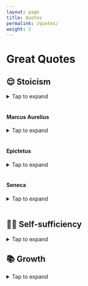 ```yaml
---
layout: page
title: Quotes
permalink: /quotes/
weight: 2
---
```


# Great Quotes

## 😌 Stoicism
<details><summary>Tap to expand</summary>
<ol>
    <li><q>We must all either wear out or rust out, every one of us. My choice is to wear out. — Theodore Roosevelt</q></li>
    <li><q>There is good in everything, if only we look for it. — Laura Ingalls Wilder</q></li>
    <li><q>Character is fate. — Heraclitus</q></li>
    <li><q>If you see fraud and do not say fraud, you are a fraud. — Nicholas Nassim Taleb</q></li>
    <li><q>Every man I meet is my master in some point, and in that I learn of him. — Ralph Waldo Emerson</q></li>
    <li><q>This is not your responsibility but it is your problem. — Cheryl Strayed</q></li>
    <li><q>You are only entitled to the action, never to its fruits. — Bhagavad Gita</q></li>
    <li><q>Self-sufficiency is the greatest of all wealth. — Epicurus</q></li>
    <li><q>Tell me to what you pay attention and I will tell you who you are. — Jose Ortega y Gasset</q></li>
    <li><q>Better to trip with the feet than with the tongue. — Zeno</q></li>
    <li><q>Space I can recover. Time, never. — Napoleon Bonaparte</q></li>
    <li><q>You never know who’s swimming naked until the tide goes out. — Warren Buffett</q></li>
    <li><q>Search others for their virtues, thyself for thy vices. — Benjamin Franklin</q></li>
    <li><q>The world was not big enough for Alexander the Great, but a coffin was. — Juvenal</q></li>
    <li><q>To improve is to change, so to be perfect is to have changed often. — Winston Churchill</q></li>
    <li><q>Judge not, lest you be judged. — Jesus</q></li>
    <li><q>Time and patience are the strongest warriors. — Leo Tolstoy</q></li>
    <li><q>No one saves us but ourselves / No one can and no one may. — Buddha</q></li>
    <li><q>Everything can be taken from a man but one thing: the last of human freedoms - to choose one's attitude in any given set of circumstances, to choose one's own way. - Viktor Frankl</q></li>
    <li><q>Between stimulus and response, there is a space. In that space is our power to choose our response. - Viktor Frankl</q></li>
</ol>
</details>

<br>

#### Marcus Aurelius
<details><summary>Tap to expand</summary>
<ol>
    <li><q>You could leave life right now. Let that determine what you say and think.</q> (see <a href="https://dailystoic.com/memento-mori/" target="_blank">Memento Mori</a>)</li>
    <li><q>The best revenge is not to be like that.</q></li>
    <li><q>Waste no more time arguing what a good man should be. Be one.</q></li>
    <li><q>Everything we hear is an opinion, not a fact. Everything we see is a perspective, not the truth.</q></li>
    <li><q>Choose not to be harmed and you won't feel harmed. Don't feel harmed and you haven't been.</q></li>
    <li><q>You have power over your mind - not outside events. Realize this, and you will find strength.</q></li>
    <li><q>The happiness of your life depends upon the quality of your thoughts.</q></li>
    <li><q>The soul becomes dyed with the colour of its thoughts.</q></li>
    <li><q>If it is not right do not do it; if it is not true do not say it.</q></li>
    <li><q>What stands in the way becomes the way.</q></li>
    <li><q>It never ceases to amaze me: we all love ourselves more than other people, but care more about their opinions than our own.</q></li>
    <li><q>If someone can prove me wrong and show me my mistake in any thought or action, I shall gladly change. I seek the truth, which never harmed anyone: The harm is to persist in one's own self-deception and ignorance.</q></li>
    <li><q>The opinion of 10,000 men is of no value if none of them know anything about the subject.</q></li>
    <li><q>Don’t set your mind on things you don’t possess, but count the blessings you do possess & think how much you would desire them if they weren’t yours.</q></li>
    <li><q>Pain is neither unbearable nor unending, as long as you keep in mind its limits and don't magnify them in your imagination.</q></li>
</ol>
</details>

<br>


#### Epictetus
<details><summary>Tap to expand</summary>
<ol>
    <li><q>It’s not what happens to you, but how you react to it that matters.</q></li>
    <li><q>It's not things that upset us but our judgments about things.</q></li>
    <li><q>Wealth consists not in having great possessions, but in having few wants.</q></li>
    <li><q>There is only one way to happiness and that is to cease worrying about things which are beyond the power or our will.</q></li>
    <li><q>If you want to improve, be content to be thought foolish and stupid.</q></li>
    <li><q>It is impossible for a man to learn what he thinks he already knows.</q></li>
    <li><q>Circumstances don't make the man, they only reveal him to himself.</q></li>
    <li><q>It is impossible that happiness, & yearning for what is not present, should ever be united.</q></li>
</ol>
</details>

<br>

#### Seneca
<details><summary>Tap to expand</summary>
<ol>
    <li><q>Being poor is not having too little, it is wanting more.</q></li>
    <li><q>The whole future lies in uncertainty: live immediately.</q></li>
    <li><q>True happiness is… to enjoy the present, without anxious dependence upon the future.</q></li>
    <li><q>What you think about yourself is much more important than what others think of you.</q></li>
    <li><q>Difficulties strengthen the mind, as labor does the body.</q></li>
    <li><q>Luck is what happens when preparation meets opportunity.</q></li>
</ol>
</details>

<br>

## ☝🏼 Self-sufficiency
<details><summary>Tap to expand</summary>
<ol>
    <li><q>The way someone else perceives what you do is a result of their own experiences (which you can’t control), their own preferences (which you can’t predict), and their own expectations (which you don’t set). If your choices don’t match their expectations that is their concern, not yours. - James Clear</q></li>
    <li><q>At a party given by a billionaire on Shelter Island, the late Kurt Vonnegut informs his pal, the author Joseph Heller, that their host, a hedge fund manager, had made more money in a single day than Heller had earned from his wildly popular novel Catch 22 over its whole history.<br>Heller responded, 'Yes, but I have something he will never have ... <b>Enough.</b>' <br><a href="https://jamesclear.com/great-speeches/enough-by-john-c-bogle" target="_blank">"Enough" by John C. Bogle</a></q></li>
</ol>
</details>

## 📚 Growth
<details><summary>Tap to expand</summary>
<ol>
    <li><q>If you feed your mind as often as you feed your stomach, then you’ll never have to worry about feeding your stomach or a roof over your head or clothes on your back. - Albert Einstein</q></li>
    <li><q>Your actions are a consequence of your thoughts. Your thoughts are a consequence of what you consume.<br>And in the modern age, what you consume is largely a consequence of how you select and refine your social media feed.<br>Choose better inputs. Get better outputs. - James Clear</q></li>
</ol>
</details>

